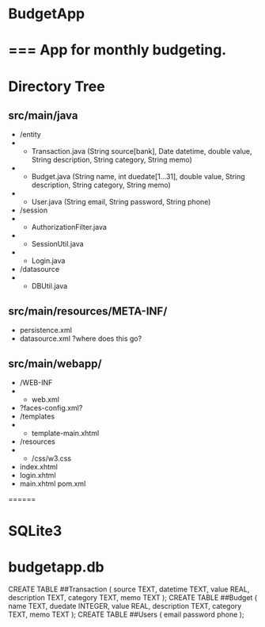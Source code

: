 # BudgetApp
===
App for monthly budgeting.
===
# Directory Tree 

## src/main/java
- /entity
- - Transaction.java (String source[bank], Date datetime, double value, String description, String category, String memo)
- - Budget.java (String name, int duedate[1...31], double value, String description, String category, String memo)
- - User.java (String email, String password, String phone)
- /session
- - AuthorizationFilter.java
- - SessionUtil.java
- - Login.java
- /datasource
- - DBUtil.java
## src/main/resources/META-INF/
- persistence.xml
- datasource.xml ?where does this go?
## src/main/webapp/
- /WEB-INF
- - web.xml
- ?faces-config.xml?
- /templates
- - template-main.xhtml
- /resources
- - /css/w3.css
- index.xhtml
- login.xhtml
- main.xhtml
pom.xml

======

SQLite3
===
# budgetapp.db
CREATE TABLE ##Transaction (
source TEXT,
datetime TEXT,
value REAL,
description TEXT,
category TEXT,
memo TEXT
);
CREATE TABLE ##Budget (
name TEXT,
duedate INTEGER,
value REAL,
description TEXT,
category TEXT,
memo TEXT
);
CREATE TABLE ##Users (
email
password
phone
);
